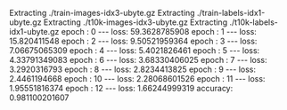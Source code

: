 Extracting ./train-images-idx3-ubyte.gz
Extracting ./train-labels-idx1-ubyte.gz
Extracting ./t10k-images-idx3-ubyte.gz
Extracting ./t10k-labels-idx1-ubyte.gz
epoch : 0 --- loss:  59.3628785908
epoch : 1 --- loss:  15.820411548
epoch : 2 --- loss:  9.50521959364
epoch : 3 --- loss:  7.06675065309
epoch : 4 --- loss:  5.4021826461
epoch : 5 --- loss:  4.33791349083
epoch : 6 --- loss:  3.68330406025
epoch : 7 --- loss:  3.2920316793
epoch : 8 --- loss:  2.8234413825
epoch : 9 --- loss:  2.4461194668
epoch : 10 --- loss:  2.28068601526
epoch : 11 --- loss:  1.95551816374
epoch : 12 --- loss:  1.66244999319
accuracy: 0.981100201607
